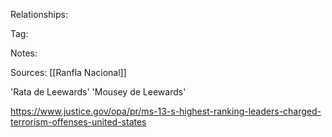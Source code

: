 
Relationships:

Tag:

Notes:

Sources:
[[Ranfla Nacional]]

'Rata de Leewards'
'Mousey de Leewards'

https://www.justice.gov/opa/pr/ms-13-s-highest-ranking-leaders-charged-terrorism-offenses-united-states